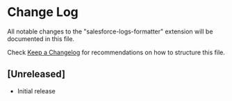 # Change Log
All notable changes to the "salesforce-logs-formatter" extension will be documented in this file.

Check [Keep a Changelog](http://keepachangelog.com/) for recommendations on how to structure this file.

## [Unreleased]
- Initial release